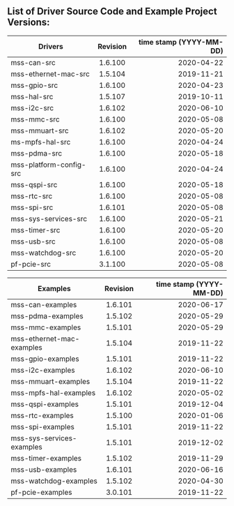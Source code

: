 ## List of Driver Source Code and Example Project Versions:



| Drivers | Revision | time stamp (YYYY-MM-DD) |
|----------|:-------------------:|------:|
| mss-can-src | 1.6.100 | 2020-04-22 |
| mss-ethernet-mac-src | 1.5.104 | 2019-11-21 |
| mss-gpio-src | 1.6.100 | 2020-04-23 |
| mss-hal-src | 1.5.107 | 2019-10-11 |
| mss-i2c-src | 1.6.102 | 2020-06-10 | 
| mss-mmc-src | 1.6.100 | 2020-05-08 |
| mss-mmuart-src | 1.6.102 | 2020-05-20 |
| ms-mpfs-hal-src | 1.6.100 | 2020-04-24 |
| mss-pdma-src | 1.6.100 | 2020-05-18 |
| mss-platform-config-src | 1.6.100 | 2020-04-24 |
| mss-qspi-src | 1.6.100 | 2020-05-18 |
| mss-rtc-src | 1.6.100 | 2020-05-08 |
| mss-spi-src | 1.6.101 | 2020-05-08 |
| mss-sys-services-src | 1.6.100 | 2020-05-21 |
| mss-timer-src | 1.6.100 | 2020-05-20 |
| mss-usb-src | 1.6.100 | 2020-05-08 |
| mss-watchdog-src | 1.6.100 | 2020-05-20 |
| pf-pcie-src | 3.1.100 | 2020-05-08 |

| Examples | Revision | time stamp (YYYY-MM-DD) |
|----------|:-------------:|------:|
| mss-can-examples | 1.6.101 | 2020-06-17 | 
| mss-pdma-examples | 1.5.102 | 2020-05-29 |
| mss-mmc-examples | 1.5.101 | 2020-05-29 |
| mss-ethernet-mac-examples | 1.5.104 | 2019-11-22 |
| mss-gpio-examples | 1.5.101 | 2019-11-22 |
| mss-i2c-examples | 1.6.102 | 2020-06-10 | 
| mss-mmuart-examples | 1.5.104 | 2019-11-22 |
| mss-mpfs-hal-examples | 1.6.102 | 2020-05-02 |
| mss-qspi-examples | 1.5.101 | 2019-12-04 |
| mss-rtc-examples | 1.5.100 | 2020-01-06 |
| mss-spi-examples | 1.5.101 | 2019-11-22 |
| mss-sys-services-examples | 1.5.101 | 2019-12-02 |
| mss-timer-examples | 1.5.102 | 2019-11-29 |
| mss-usb-examples | 1.6.101 | 2020-06-16 | 
| mss-watchdog-examples | 1.5.102 | 2020-04-30 |
| pf-pcie-examples | 3.0.101 | 2019-11-22 |